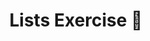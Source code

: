 ---
path: '/lists-exercise'
title: 'Lists Exercise 📝'
order: 11
section: 'Basic components'
description: 'Lists challenge'
---